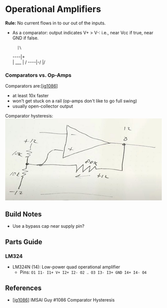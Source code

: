 Operational Amplifiers
======================

__Rule:__ No current flows in to our out of the inputs.

- As a comparator: output indicates V+ > V-: i.e., near Vcc if true,
  near GND if false.

        |\
    ----|+\
        |  \___
        |  /
    ----|-/
        |/

### Comparators vs. Op-Amps

Comparators are:[[ig1086]]
- at least 10x faster
- won't get stuck on a rail (op-amps don't like to go full swing)
- usually open-collector output

Comparator hysteresis:  
![Comparator hysteresis](sch/comparator-hysteresis.jpg)


Build Notes
-----------

- Use a bypass cap near supply pin?


Parts Guide
-----------

### LM324

* LM324N (14): Low-power quad operational amplifier
  - Pins: `O1 I1- I1+ V+ I2+ I2- O2 ‥ O3 I3- I3+ GND I4+ I4- O4`



References
----------

* [[ig1086]] IMSAI Guy #1086 Comparator Hysteresis



<!-------------------------------------------------------------------->
[TI LM324-N-MIL]: https://www.ti.com/lit/ds/symlink/lm324-n-mil.pdf
[ig1086]: https://www.youtube.com/watch?v=mnRO1OK6bqY
